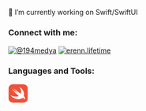 🔭 I’m currently working on Swift/SwiftUI
<h3 align="left">Connect with me:</h3>
<p align="left">
<a href="[https://twitter.com/@194medya](https://www.linkedin.com/in/eren-pekdemir-040507225/)" target="blank"><img align="center" src="https://raw.githubusercontent.com/rahuldkjain/github-profile-readme-generator/master/src/images/icons/Social/twitter.svg" alt="@194medya" height="30" width="40" /></a>
<a href="https://linkedin.com/in/erenn. lifetime" target="blank"><img align="center" src="https://raw.githubusercontent.com/rahuldkjain/github-profile-readme-generator/master/src/images/icons/Social/linked-in-alt.svg" alt="erenn.lifetime" height="30" width="40" /></a>
</p>

<h3 align="left">Languages and Tools:</h3>
<p align="left"> <a href="https://developer.apple.com/swift/" target="_blank" rel="noreferrer"> <img src="https://raw.githubusercontent.com/devicons/devicon/master/icons/swift/swift-original.svg" alt="swift" width="40" height="40"/> </a> </p>
